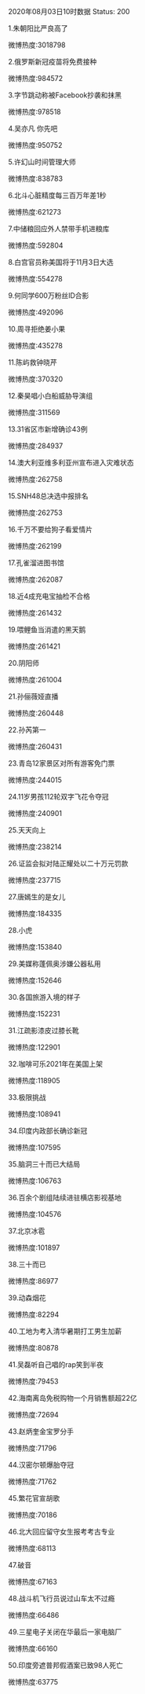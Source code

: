 2020年08月03日10时数据
Status: 200

1.朱朝阳比严良高了

微博热度:3018798

2.俄罗斯新冠疫苗将免费接种

微博热度:984572

3.字节跳动称被Facebook抄袭和抹黑

微博热度:978518

4.吴亦凡 你先吧

微博热度:950752

5.许幻山时间管理大师

微博热度:838783

6.北斗心脏精度每三百万年差1秒

微博热度:621273

7.中储粮回应外人禁带手机进粮库

微博热度:592804

8.白宫官员称美国将于11月3日大选

微博热度:554278

9.何同学600万粉丝ID合影

微博热度:492096

10.周寻拒绝姜小果

微博热度:435278

11.陈屿救钟晓芹

微博热度:370320

12.秦昊唱小白船威胁导演组

微博热度:311569

13.31省区市新增确诊43例

微博热度:284937

14.澳大利亚维多利亚州宣布进入灾难状态

微博热度:262758

15.SNH48总决选中报排名

微博热度:262753

16.千万不要给狗子看爱情片

微博热度:262199

17.孔雀溜进图书馆

微博热度:262087

18.近4成充电宝抽检不合格

微博热度:261432

19.喂鲤鱼当消遣的黑天鹅

微博热度:261421

20.阴阳师

微博热度:261004

21.孙俪薇娅直播

微博热度:260448

22.孙芮第一

微博热度:260431

23.青岛12家景区对所有游客免门票

微博热度:244015

24.11岁男孩112轮双字飞花令夺冠

微博热度:240901

25.天天向上

微博热度:238214

26.证监会拟对陆正耀处以二十万元罚款

微博热度:237715

27.唐嫣生的是女儿

微博热度:184335

28.小虎

微博热度:153840

29.美媒称蓬佩奥涉嫌公器私用

微博热度:152646

30.各国旅游入境的样子

微博热度:152231

31.江疏影漆皮过膝长靴

微博热度:122901

32.咖啡可乐2021年在美国上架

微博热度:118905

33.极限挑战

微博热度:108941

34.印度内政部长确诊新冠

微博热度:107595

35.脑洞三十而已大结局

微博热度:106763

36.百余个剧组陆续进驻横店影视基地

微博热度:104576

37.北京冰雹

微博热度:101897

38.三十而已

微博热度:86977

39.动森烟花

微博热度:82294

40.工地为考入清华暑期打工男生加薪

微博热度:80878

41.吴磊听自己唱的rap笑到半夜

微博热度:79453

42.海南离岛免税购物一个月销售额超22亿

微博热度:72694

43.赵炳奎金宝罗分手

微博热度:71796

44.汉密尔顿爆胎夺冠

微博热度:71762

45.繁花官宣胡歌

微博热度:70186

46.北大回应留守女生报考考古专业

微博热度:68113

47.破音

微博热度:67163

48.战斗机飞行员说过山车太不过瘾

微博热度:66486

49.三星电子关闭在华最后一家电脑厂

微博热度:66160

50.印度旁遮普邦假酒案已致98人死亡

微博热度:63775

